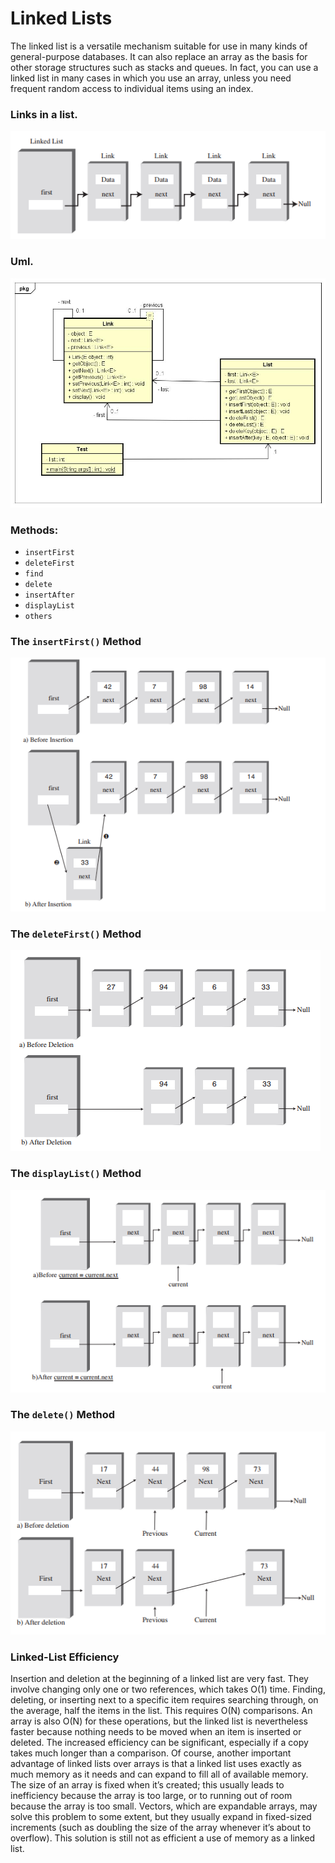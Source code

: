 # Linked Lists
The linked list is a versatile mechanism suitable for use in
many kinds of general-purpose databases. It can also
replace an array as the basis for other storage structures
such as stacks and queues. In fact, you can use a linked list
in many cases in which you use an array, unless you need
frequent random access to individual items using an index.

### Links in a list.
![GitHub Logo](doc/Figure_1_0.png)

### Uml.
![GitHub Logo](doc/dll.jpg)

### Methods:
* `insertFirst`
* `deleteFirst`
* `find`
* `delete`
* `insertAfter`
* `displayList`
* `others`

### The `insertFirst()` Method
![GitHub Logo](doc/Figure_1_1.png)

### The `deleteFirst()` Method
![GitHub Logo](doc/Figure_1_2.png)

### The `displayList()` Method
![GitHub Logo](doc/Figure_1_3.png)

### The `delete()` Method
![GitHub Logo](doc/Figure_1_4.png)

### Linked-List Efficiency
 Insertion and deletion at the beginning of a linked list are very fast. They involve
changing only one or two references, which takes O(1) time.
Finding, deleting, or inserting next to a specific item requires searching through, on
the average, half the items in the list. This requires O(N) comparisons. An array is
also O(N) for these operations, but the linked list is nevertheless faster because
nothing needs to be moved when an item is inserted or deleted. The increased efficiency can be significant, especially if a copy takes much longer than a comparison.
Of course, another important advantage of linked lists over arrays is that a linked list
uses exactly as much memory as it needs and can expand to fill all of available
memory. The size of an array is fixed when it’s created; this usually leads to inefficiency because the array is too large, or to running out of room because the array is
too small. Vectors, which are expandable arrays, may solve this problem to some
extent, but they usually expand in fixed-sized increments (such as doubling the size
of the array whenever it’s about to overflow). This solution is still not as efficient a
use of memory as a linked list.
